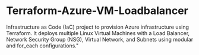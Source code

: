 # Terraform-Azure-VM-Loadbalancer
Infrastructure as Code (IaC) project to provision Azure infrastructure using Terraform. It deploys multiple Linux Virtual Machines with a Load Balancer, Network Security Group (NSG), Virtual Network, and Subnets using modular and for_each configurations."
